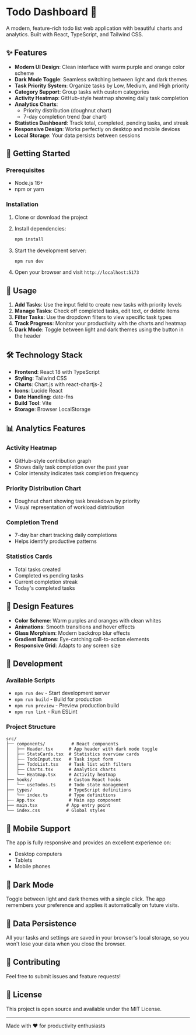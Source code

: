 # Todo Dashboard 📝

A modern, feature-rich todo list web application with beautiful charts and analytics. Built with React, TypeScript, and Tailwind CSS.

## ✨ Features

- **Modern UI Design**: Clean interface with warm purple and orange color scheme
- **Dark Mode Toggle**: Seamless switching between light and dark themes
- **Task Priority System**: Organize tasks by Low, Medium, and High priority
- **Category Support**: Group tasks with custom categories
- **Activity Heatmap**: GitHub-style heatmap showing daily task completion
- **Analytics Charts**: 
  - Priority distribution (doughnut chart)
  - 7-day completion trend (bar chart)
- **Statistics Dashboard**: Track total, completed, pending tasks, and streak
- **Responsive Design**: Works perfectly on desktop and mobile devices
- **Local Storage**: Your data persists between sessions

## 🚀 Getting Started

### Prerequisites

- Node.js 16+ 
- npm or yarn

### Installation

1. Clone or download the project
2. Install dependencies:
   ```bash
   npm install
   ```

3. Start the development server:
   ```bash
   npm run dev
   ```

4. Open your browser and visit `http://localhost:5173`

## 🎯 Usage

1. **Add Tasks**: Use the input field to create new tasks with priority levels
2. **Manage Tasks**: Check off completed tasks, edit text, or delete items
3. **Filter Tasks**: Use the dropdown filters to view specific task types
4. **Track Progress**: Monitor your productivity with the charts and heatmap
5. **Dark Mode**: Toggle between light and dark themes using the button in the header

## 🛠️ Technology Stack

- **Frontend**: React 18 with TypeScript
- **Styling**: Tailwind CSS
- **Charts**: Chart.js with react-chartjs-2
- **Icons**: Lucide React
- **Date Handling**: date-fns
- **Build Tool**: Vite
- **Storage**: Browser LocalStorage

## 📊 Analytics Features

### Activity Heatmap
- GitHub-style contribution graph
- Shows daily task completion over the past year
- Color intensity indicates task completion frequency

### Priority Distribution Chart
- Doughnut chart showing task breakdown by priority
- Visual representation of workload distribution

### Completion Trend
- 7-day bar chart tracking daily completions
- Helps identify productive patterns

### Statistics Cards
- Total tasks created
- Completed vs pending tasks
- Current completion streak
- Today's completed tasks

## 🎨 Design Features

- **Color Scheme**: Warm purples and oranges with clean whites
- **Animations**: Smooth transitions and hover effects
- **Glass Morphism**: Modern backdrop blur effects
- **Gradient Buttons**: Eye-catching call-to-action elements
- **Responsive Grid**: Adapts to any screen size

## 🔧 Development

### Available Scripts

- `npm run dev` - Start development server
- `npm run build` - Build for production
- `npm run preview` - Preview production build
- `npm run lint` - Run ESLint

### Project Structure

```
src/
├── components/          # React components
│   ├── Header.tsx      # App header with dark mode toggle
│   ├── StatsCards.tsx  # Statistics overview cards
│   ├── TodoInput.tsx   # Task input form
│   ├── TodoList.tsx    # Task list with filters
│   ├── Charts.tsx      # Analytics charts
│   └── Heatmap.tsx     # Activity heatmap
├── hooks/              # Custom React hooks
│   └── useTodos.ts     # Todo state management
├── types/              # TypeScript definitions
│   └── index.ts        # Type definitions
├── App.tsx             # Main app component
├── main.tsx           # App entry point
└── index.css          # Global styles
```

## 📱 Mobile Support

The app is fully responsive and provides an excellent experience on:
- Desktop computers
- Tablets
- Mobile phones

## 🌙 Dark Mode

Toggle between light and dark themes with a single click. The app remembers your preference and applies it automatically on future visits.

## 💾 Data Persistence

All your tasks and settings are saved in your browser's local storage, so you won't lose your data when you close the browser.

## 🤝 Contributing

Feel free to submit issues and feature requests!

## 📄 License

This project is open source and available under the MIT License.

---

Made with ❤️ for productivity enthusiasts
